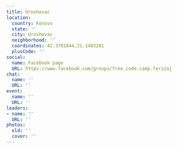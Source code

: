 ```yaml
---
title: Uroshevac
location:
  country: Kosovo
  state: ''
  city: Uroshevac
  neighborhood: ''
  coordinates: 42.3701844,21.1483281
  plusCode: ''
social:
  name: Facebook page
  URL: https://www.facebook.com/groups/free.code.camp.ferizaj
chat:
  name: ''
  URL: ''
event:
  name: ''
  URL: ''
leaders:
- name: ''
  URL: ''
photos:
  old: ''
  cover: ''
---
```

